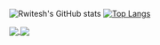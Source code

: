 ![Rwitesh's GitHub stats](https://github-readme-stats.vercel.app/api?username=rwiteshbera&theme=highcontrast&show_icons=true) [![Top Langs](https://github-readme-stats.vercel.app/api/top-langs/?username=rwiteshbera&theme=chartreuse-light)](https://github.com/rwiteshbera/github-readme-stats)

<a href="https://github.com/rwiteshbera/rwiteshbera/">
  <img align="center" src="https://github-readme-stats.vercel.app/api?username=rwiteshbera&theme=highcontrast&show_icons=true" />
</a>
<a href="https://github.com/rwiteshbera/rwiteshbera/">
  <img align="center" src="https://github-readme-stats.vercel.app/api/top-langs/?username=rwiteshbera&theme=chartreuse-light" />
</a>
